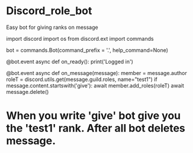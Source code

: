 # Discord_role_bot
Easy bot for giving ranks on message


import discord
import os
from discord.ext import commands

bot = commands.Bot(command_prefix = '.', help_command=None)

@bot.event
async def on_ready():
    print('Logged in')

@bot.event
async def on_message(message):
  member = message.author
  roleT = discord.utils.get(message.guild.roles, name="test1")
  if message.content.startswith('give'):
    await member.add_roles(roleT)
    await message.delete() 
    
# When you write 'give' bot give you the 'test1' rank. After all bot deletes message.
